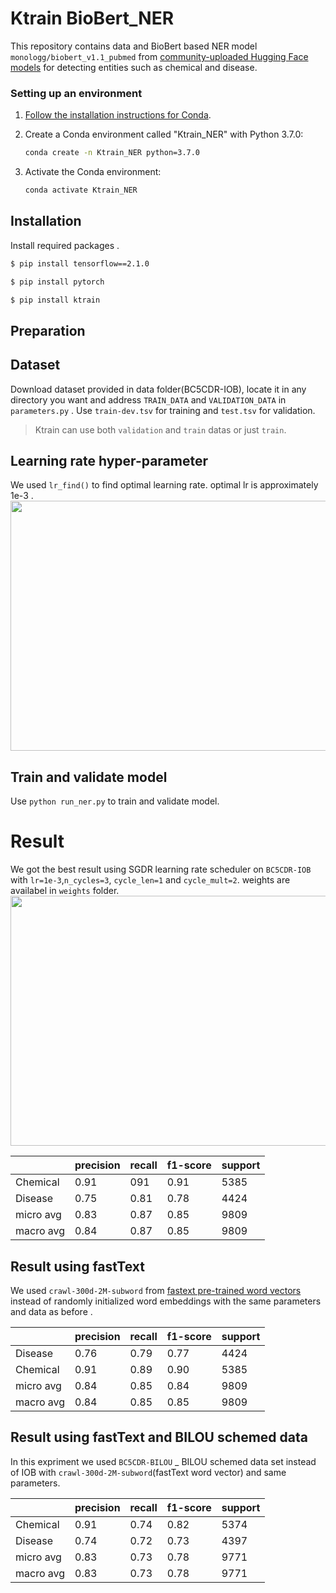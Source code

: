 # Ktrain BioBert_NER
This repository contains data and BioBert based NER model `monologg/biobert_v1.1_pubmed` from [community-uploaded Hugging Face models](https://huggingface.co/models) for detecting entities such as chemical and disease.

### Setting up an environment
1.  [Follow the installation instructions for Conda](https://conda.io/projects/conda/en/latest/user-guide/install/index.html?highlight=conda#regular-installation).
2. Create a Conda environment called "Ktrain_NER" with Python 3.7.0:
    ```bash
    conda create -n Ktrain_NER python=3.7.0
    ```
3. Activate the Conda environment:

    ```bash
    conda activate Ktrain_NER
    ```
## Installation
Install required packages .
```sh
$ pip install tensorflow==2.1.0
```
```sh
$ pip install pytorch
```
```sh
$ pip install ktrain
```

## Preparation
## Dataset
Download dataset provided in data folder(BC5CDR-IOB), locate it in any directory you want and address `TRAIN_DATA` and `VALIDATION_DATA` in `parameters.py` .
Use `train-dev.tsv` for training and `test.tsv` for validation.
> Ktrain can use both `validation` and `train` datas or just `train`.

## Learning rate hyper-parameter
We used `lr_find()` to find optimal learning rate. optimal lr is approximately 1e-3 .
<img src="https://gitlab.com/nlp-projects/ktrain/-/blob/master/pic/lr_find.png" width="600" height="400" />


## Train and validate model
Use `python run_ner.py` to train and validate model.

# Result
We got the best result using SGDR learning rate scheduler on `BC5CDR-IOB` with `lr=1e-3`,`n_cycles=3`, `cycle_len=1` and `cycle_mult=2`. weights are availabel in `weights` folder.
<img src="https://gitlab.com/nlp-projects/ktrain/-/blob/master/pic/SGDR.png" width="600" height="400" />

| | precision  | recall  | f1-score  | support  |
|---|---|---|---|---|
|  Chemical | 0.91  | 091  |  0.91 |5385
| Disease  |  0.75 | 0.81  |  0.78 |4424
| micro avg  | 0.83  | 0.87  | 0.85  |9809
| macro avg  |  0.84 | 0.87  | 0.85  |9809

## Result using fastText
We used `crawl-300d-2M-subword` from [fastext pre-trained word vectors](https://fasttext.cc/docs/en/english-vectors.html) instead of randomly initialized word embeddings with the same parameters and data as before .

| | precision  | recall  | f1-score  | support  |
|---|---|---|---|---|
|  Disease | 0.76  | 0.79  |  0.77 |4424
|  Chemical |  0.91 | 0.89  |  0.90 |5385
| micro avg  | 0.84  | 0.85  | 0.84  |9809
| macro avg  |  0.84 | 0.85  | 0.85  |9809

## Result using fastText and BILOU schemed data
In this expriment we used `BC5CDR-BILOU` _ BILOU schemed data set instead of IOB with `crawl-300d-2M-subword`(fastText word vector) and same parameters.

| | precision  | recall  | f1-score  | support  |
|---|---|---|---|---|
|  Chemical | 0.91  | 0.74  |  0.82 |5374
|  Disease |  0.74 | 0.72  |  0.73 |4397
| micro avg  | 0.83  | 0.73  | 0.78  |9771
| macro avg  |  0.83 | 0.73  | 0.78  |9771
